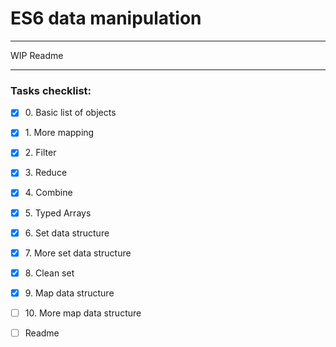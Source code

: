 # ES6 data manipulation

---

[//]: # ("TODO")
WIP Readme

---

### Tasks checklist:
[//]: # ("​" comes before every number because otherwise, the
numbers will be formatted like "i, ii, iii, iv, etc." instead
of "1, 2, 3, 4, etc.". "​" is a zero-width space)
- [X] ​0. Basic list of objects
- [X] ​1. More mapping
- [X] ​2. Filter
- [X] ​3. Reduce
- [X] ​4. Combine
- [X] ​5. Typed Arrays
- [X] ​6. Set data structure
- [X] ​7. More set data structure
- [X] ​8. Clean set
- [X] ​9. Map data structure
- [ ] ​10. More map data structure

- [ ] Readme